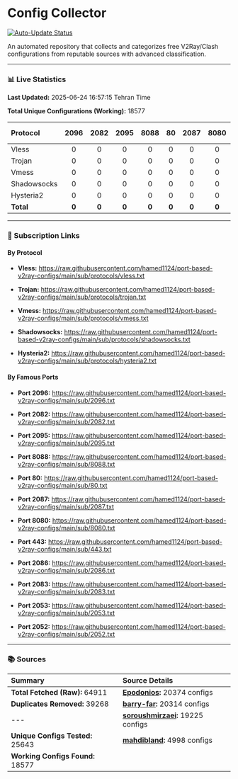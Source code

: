 # Config Collector

[![Auto-Update Status](https://github.com/hamed1124/port-based-v2ray-configs/actions/workflows/main.yml/badge.svg)](https://github.com/hamed1124/port-based-v2ray-configs/actions/workflows/main.yml)

An automated repository that collects and categorizes free V2Ray/Clash configurations from reputable sources with advanced classification.

---

### 📊 Live Statistics

**Last Updated:** 2025-06-24 16:57:15 Tehran Time

**Total Unique Configurations (Working):** 18577

| Protocol | 2096 | 2082 | 2095 | 8088 | 80 | 2087 | 8080 | 443 | 2086 | 2083 | 2053 | 2052 | Other Ports | Total |
|:---| :---: | :---: | :---: | :---: | :---: | :---: | :---: | :---: | :---: | :---: | :---: | :---: |:---:|:---:|
| Vless | 0 | 0 | 0 | 0 | 0 | 0 | 0 | 0 | 0 | 0 | 0 | 0 | 12842 | **12842** |
| Trojan | 0 | 0 | 0 | 0 | 0 | 0 | 0 | 0 | 0 | 0 | 0 | 0 | 2956 | **2956** |
| Vmess | 0 | 0 | 0 | 0 | 0 | 0 | 0 | 0 | 0 | 0 | 0 | 0 | 1642 | **1642** |
| Shadowsocks | 0 | 0 | 0 | 0 | 0 | 0 | 0 | 0 | 0 | 0 | 0 | 0 | 1135 | **1135** |
| Hysteria2 | 0 | 0 | 0 | 0 | 0 | 0 | 0 | 0 | 0 | 0 | 0 | 0 | 2 | **2** |
| **Total** | **0** | **0** | **0** | **0** | **0** | **0** | **0** | **0** | **0** | **0** | **0** | **0** | **18577** | **18577** |

---

### 🚀 Subscription Links

#### By Protocol

- **Vless:**
  https://raw.githubusercontent.com/hamed1124/port-based-v2ray-configs/main/sub/protocols/vless.txt

- **Trojan:**
  https://raw.githubusercontent.com/hamed1124/port-based-v2ray-configs/main/sub/protocols/trojan.txt

- **Vmess:**
  https://raw.githubusercontent.com/hamed1124/port-based-v2ray-configs/main/sub/protocols/vmess.txt

- **Shadowsocks:**
  https://raw.githubusercontent.com/hamed1124/port-based-v2ray-configs/main/sub/protocols/shadowsocks.txt

- **Hysteria2:**
  https://raw.githubusercontent.com/hamed1124/port-based-v2ray-configs/main/sub/protocols/hysteria2.txt

#### By Famous Ports

- **Port 2096:**
  https://raw.githubusercontent.com/hamed1124/port-based-v2ray-configs/main/sub/2096.txt

- **Port 2082:**
  https://raw.githubusercontent.com/hamed1124/port-based-v2ray-configs/main/sub/2082.txt

- **Port 2095:**
  https://raw.githubusercontent.com/hamed1124/port-based-v2ray-configs/main/sub/2095.txt

- **Port 8088:**
  https://raw.githubusercontent.com/hamed1124/port-based-v2ray-configs/main/sub/8088.txt

- **Port 80:**
  https://raw.githubusercontent.com/hamed1124/port-based-v2ray-configs/main/sub/80.txt

- **Port 2087:**
  https://raw.githubusercontent.com/hamed1124/port-based-v2ray-configs/main/sub/2087.txt

- **Port 8080:**
  https://raw.githubusercontent.com/hamed1124/port-based-v2ray-configs/main/sub/8080.txt

- **Port 443:**
  https://raw.githubusercontent.com/hamed1124/port-based-v2ray-configs/main/sub/443.txt

- **Port 2086:**
  https://raw.githubusercontent.com/hamed1124/port-based-v2ray-configs/main/sub/2086.txt

- **Port 2083:**
  https://raw.githubusercontent.com/hamed1124/port-based-v2ray-configs/main/sub/2083.txt

- **Port 2053:**
  https://raw.githubusercontent.com/hamed1124/port-based-v2ray-configs/main/sub/2053.txt

- **Port 2052:**
  https://raw.githubusercontent.com/hamed1124/port-based-v2ray-configs/main/sub/2052.txt

---

### 📚 Sources

| Summary | Source Details |
|:---|:---|
| **Total Fetched (Raw):** 64911 | **[Epodonios](https://github.com/Epodonios/v2ray-configs):** 20374 configs |
| **Duplicates Removed:** 39268 | **[barry-far](https://github.com/barry-far/V2ray-Config):** 20314 configs |
| --- | **[soroushmirzaei](https://github.com/soroushmirzaei/telegram-configs-collector):** 19225 configs |
| **Unique Configs Tested:** 25643 | **[mahdibland](https://github.com/mahdibland/V2RayAggregator):** 4998 configs |
| **Working Configs Found:** 18577 |  |
